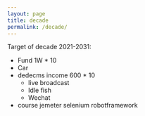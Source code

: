 ```yaml
---
layout: page
title: decade
permalink: /decade/
---
```


Target of decade 2021-2031:

- Fund 1W * 10
- Car
- dedecms income 600 * 10
  - live broadcast
  - Idle fish
  - Wechat
- course jemeter selenium robotframework
